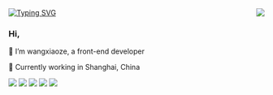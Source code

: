 
<a href="https://git.io/typing-svg">
  <img src="https://readme-typing-svg.demolab.com?font=Fira+Code&weight=700&pause=1000&center=true&vCenter=true&random=true&width=435&lines=console.log(%22Hello%EF%BC%8CWorld%22)" alt="Typing SVG" />
</a>


<a href="https://github.com/wangxiaoze-view">
  <img src="https://github-profile-trophy.vercel.app/?username=wangxiaoze-view&theme=onedark&column=5"  align="right"/>
</a>

<h3>Hi,</h3>
<p>🔭 I’m wangxiaoze, a front-end developer</p>
<p>🌱 Currently working in Shanghai, China</p>
<p>
  <img src="https://img.shields.io/badge/Vue.js-35495E?logo=vuedotjs&logoColor=4FC08D&style=flat-square" />
  <img src="https://img.shields.io/badge/MongoDB-4EA94B?logo=mongodb&logoColor=white&style=flat-square" />
  <img src="https://shields.io/badge/JavaScript-F7DF1E?logo=JavaScript&logoColor=000&style=flat-square" />
  <img src="https://shields.io/badge/TypeScript-3178C6?logo=TypeScript&logoColor=FFF&style=flat-square" />
  <img src="https://img.shields.io/badge/-NestJs-ea2845?style=flat-square&logo=nestjs&logoColor=white" />
</p>

